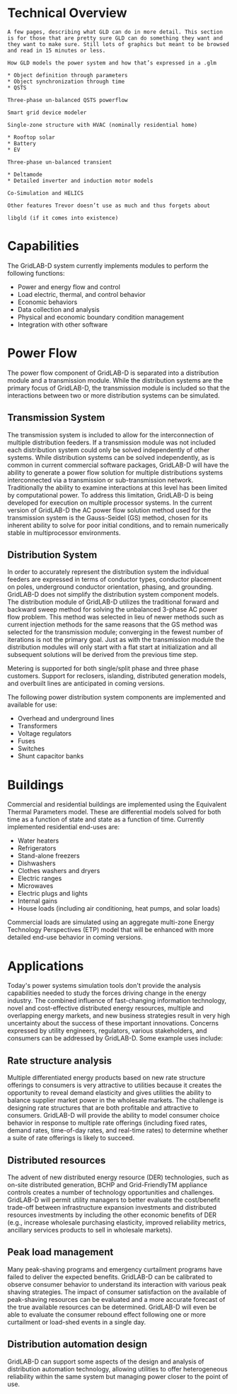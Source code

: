 # Technical Overview

    A few pages, describing what GLD can do in more detail. This section is for those that are pretty sure GLD can do something they want and they want to make sure. Still lots of graphics but meant to be browsed and read in 15 minutes or less.

    How GLD models the power system and how that’s expressed in a .glm

    * Object definition through parameters
    * Object synchronization through time
    * QSTS

    Three-phase un-balanced QSTS powerflow

    Smart grid device modeler

    Single-zone structure with HVAC (nominally residential home)

    * Rooftop solar
    * Battery
    * EV

    Three-phase un-balanced transient

    * Deltamode
    * Detailed inverter and induction motor models

    Co-Simulation and HELICS

    Other features Trevor doesn’t use as much and thus forgets about

    libgld (if it comes into existence)

# Capabilities

The GridLAB-D system currently implements modules to perform the following functions: 

  * Power and energy flow and control
  * Load electric, thermal, and control behavior
  * Economic behaviors
  * Data collection and analysis
  * Physical and economic boundary condition management
  * Integration with other software

# Power Flow

The power flow component of GridLAB-D is separated into a distribution module and a transmission module. While the distribution systems are the primary focus of GridLAB-D, the transmission module is included so that the interactions between two or more distribution systems can be simulated. 

## Transmission System

The transmission system is included to allow for the interconnection of multiple distribution feeders. If a transmission module was not included each distribution system could only be solved independently of other systems. While distribution systems can be solved independently, as is common in current commercial software packages, GridLAB-D will have the ability to generate a power flow solution for multiple distributions systems interconnected via a transmission or sub-transmission network. Traditionally the ability to examine interactions at this level has been limited by computational power. To address this limitation, GridLAB-D is being developed for execution on multiple processor systems. In the current version of GridLAB-D the AC power flow solution method used for the transmission system is the Gauss-Seidel (GS) method, chosen for its inherent ability to solve for poor initial conditions, and to remain numerically stable in multiprocessor environments. 

## Distribution System

In order to accurately represent the distribution system the individual feeders are expressed in terms of conductor types, conductor placement on poles, underground conductor orientation, phasing, and grounding. GridLAB-D does not simplify the distribution system component models. The distribution module of GridLAB-D utilizes the traditional forward and backward sweep method for solving the unbalanced 3-phase AC power flow problem. This method was selected in lieu of newer methods such as current injection methods for the same reasons that the GS method was selected for the transmission module; converging in the fewest number of iterations is not the primary goal. Just as with the transmission module the distribution modules will only start with a flat start at initialization and all subsequent solutions will be derived from the previous time step. 

Metering is supported for both single/split phase and three phase customers. Support for reclosers, islanding, distributed generation models, and overbuilt lines are anticipated in coming versions. 

The following power distribution system components are implemented and available for use: 

  * Overhead and underground lines
  * Transformers
  * Voltage regulators
  * Fuses
  * Switches
  * Shunt capacitor banks
# Buildings

Commercial and residential buildings are implemented using the Equivalent Thermal Parameters model. These are differential models solved for both time as a function of state and state as a function of time. Currently implemented residential end-uses are: 

  * Water heaters
  * Refrigerators
  * Stand-alone freezers
  * Dishwashers
  * Clothes washers and dryers
  * Electric ranges
  * Microwaves
  * Electric plugs and lights
  * Internal gains
  * House loads (including air conditioning, heat pumps, and solar loads)

Commercial loads are simulated using an aggregate multi-zone Energy Technology Perspectives (ETP) model that will be enhanced with more detailed end-use behavior in coming versions. 


# Applications
Today's power systems simulation tools don't provide the analysis capabilities needed to study the forces driving change in the energy industry. The combined influence of fast-changing information technology, novel and cost-effective distributed energy resources, multiple and overlapping energy markets, and new business strategies result in very high uncertainty about the success of these important innovations. Concerns expressed by utility engineers, regulators, various stakeholders, and consumers can be addressed by GridLAB-D. Some example uses include: 

## Rate structure analysis

Multiple differentiated energy products based on new rate structure offerings to consumers is very attractive to utilities because it creates the opportunity to reveal demand elasticity and gives utilities the ability to balance supplier market power in the wholesale markets. The challenge is designing rate structures that are both profitable and attractive to consumers. GridLAB-D will provide the ability to model consumer choice behavior in response to multiple rate offerings (including fixed rates, demand rates, time-of-day rates, and real-time rates) to determine whether a suite of rate offerings is likely to succeed. 

## Distributed resources

The advent of new distributed energy resource (DER) technologies, such as on-site distributed generation, BCHP and Grid-FriendlyTM appliance controls creates a number of technology opportunities and challenges. GridLAB-D will permit utility managers to better evaluate the cost/benefit trade-off between infrastructure expansion investments and distributed resources investments by including the other economic benefits of DER (e.g., increase wholesale purchasing elasticity, improved reliability metrics, ancillary services products to sell in wholesale markets). 

## Peak load management

Many peak-shaving programs and emergency curtailment programs have failed to deliver the expected benefits. GridLAB-D can be calibrated to observe consumer behavior to understand its interaction with various peak shaving strategies. The impact of consumer satisfaction on the available of peak-shaving resources can be evaluated and a more accurate forecast of the true available resources can be determined. GridLAB-D will even be able to evaluate the consumer rebound effect following one or more curtailment or load-shed events in a single day. 

## Distribution automation design

GridLAB-D can support some aspects of the design and analysis of distribution automation technology, allowing utilities to offer heterogeneous reliability within the same system but managing power closer to the point of use. 
